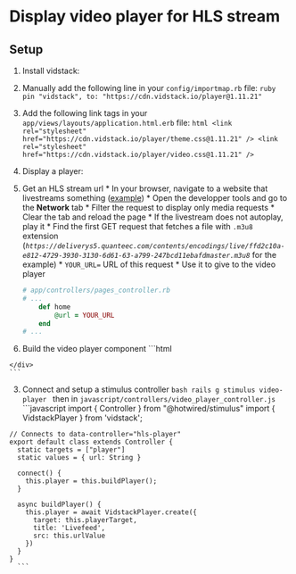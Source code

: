 # Display video player for HLS stream

## Setup

1. Install vidstack:
  1. Manually add the following line in your `config/importmap.rb` file:
    ```ruby
    pin "vidstack", to: "https://cdn.vidstack.io/player@1.11.21"
    ```

  2. Add the following link tags in your `app/views/layouts/application.html.erb` file:
    ```html
    <link rel="stylesheet" href="https://cdn.vidstack.io/player/theme.css@1.11.21" />
    <link rel="stylesheet" href="https://cdn.vidstack.io/player/video.css@1.11.21" />
    ```

2. Display a player:
  1. Get an HLS stream url
    * In your browser, navigate to a website that livestreams something ([example](https://www.biarritz.fr/les-webcams/grande-plage-1))
    * Open the developper tools and go to the **Network** tab
    * Filter the request to display only media requests
    * Clear the tab and reload the page
    * If the livestream does not autoplay, play it
    * Find the first GET request that fetches a file with `.m3u8` extension (*`https://deliverys5.quanteec.com/contents/encodings/live/ffd2c10a-e812-4729-3930-3130-6d61-63-a799-247bcd11ebafdmaster.m3u8`* for the example)
    * `YOUR_URL=` URL of this request
    * Use it to give to the video player
      ```ruby
      # app/controllers/pages_controller.rb
      # ...
          def home
              @url = YOUR_URL
          end
      # ...
      ```
  2. Build the video player component
    ```html
    <div class="video-player-container"
          data-controller="video-player"
          data-video-player-url-value="<%= @url %>"
    >
      <div data-video-player-target="player"></div>
    </div>
    ```
  3. Connect and setup a stimulus controller
    ```bash
    rails g stimulus video-player
    ```
    then in `javascript/controllers/video_player_controller.js`
    ```javascript
    import { Controller } from "@hotwired/stimulus"
    import { VidstackPlayer } from 'vidstack';

    // Connects to data-controller="hls-player"
    export default class extends Controller {
      static targets = ["player"]
      static values = { url: String }

      connect() {
        this.player = this.buildPlayer();
      }

      async buildPlayer() {
        this.player = await VidstackPlayer.create({
          target: this.playerTarget,
          title: 'Livefeed',
          src: this.urlValue
        })
      }
    }
      ```
